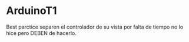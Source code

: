 # ArduinoT1
Best parctice separen el controlador de su vista por falta de tiempo no lo hice pero DEBEN de hacerlo.
